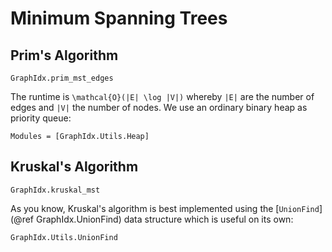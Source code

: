 Minimum Spanning Trees
====================

Prim's Algorithm
---------------

```@docs
GraphIdx.prim_mst_edges
```
The runtime is ``\mathcal{O}(|E| \log |V|)`` whereby ``|E|`` are the number of edges and ``|V|`` the number of nodes.
We use an ordinary binary heap as priority queue:
```@autodocs
Modules = [GraphIdx.Utils.Heap]
```


Kruskal's Algorithm
------------------

```@docs
GraphIdx.kruskal_mst
```

As you know, Kruskal's algorithm is best implemented using the [`UnionFind`](@ref GraphIdx.UnionFind) data structure which is useful on its own:

```@docs
GraphIdx.Utils.UnionFind
```

